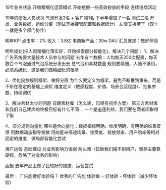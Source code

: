 19年业务状态
开始精细化运营模式
开始挖掘一些高效投放的手段
连续电商活动

19年的研发人员状况
气泡开发2名 + 客户端1名 下半年增加了一名
测试三名
开发、业务数据、运维分离（测试开始接管配置和数据统计）
友情支援若干（双十一就是多个部门协作）

明年KPI
点击率：2%
收入：3.8亿
电商新产品：30w DAU
汇总就是：做好体验

明年规划(把人肉精细化落实好，开始探索部分智能化)，解决几个问题：
1、解决广告系统要大量技术人员参与的问题
去年有个数据：人均每天250次配置，每天数百个气泡通过气泡系统分发出去 总气泡和素材数量
规则要精细，人脑不够用，必须系统化，这是我们做精细化的根基

2、优化投放规则框架、做好分层
为什么要定义为框架，避免不断推到重来，而是不断在稳定的基础上调优
维度定义（敏感程度、价值、场景合适程度）、抽象参数、持续调优

3、解决素材太少的问题
自建素材库（怎么建，已经有初步方案）
第三方素材库和我们自己建库的终极目标有什么不同：
一个是追逐利益，我们要在两者间取得平衡

4、部分规则向量化
哪些适合向量化：数据指标明确、维度明确、有明确的结果反馈
用数据动态指导投放
用向量来描述场景、接受度、投放频率、用户购率等相对固定的维度，做局部智能化尝试

用户运营
基础建设
对业务影响力偏弱
两头难（拉新我们碰不到用户，留存主要靠硬核，忽略了对业务的影响）

画报
去年产品上做了比较好的铺垫、运营尝试

最后：
广告能做好体验吗？
优秀的广告能
体验值 = 好体验 - 坏体验（减少坏体验）